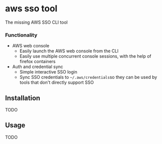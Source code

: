 # aws sso tool
The missing AWS SSO CLI tool

### Functionality
- AWS web console
    - Easily launch the AWS web console from the CLI
    - Easily use multiple concurrent console sessions, 
      with the help of firefox containers
- Auth and credential sync
    - Simple interactive SSO login
    - Sync SSO credentials to `~/.aws/credentials`so they 
      can be used by tools that don't directly support SSO
      
## Installation

TODO

## Usage

TODO
